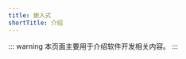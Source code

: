 ```yaml
---
title: 嵌入式
shortTitle: 介绍
---
```


::: warning
本页面主要用于介绍软件开发相关内容。
:::
<AutoCatalog base='/technology/embedded' />